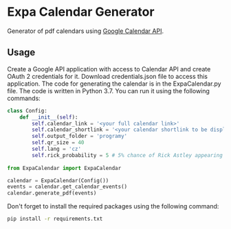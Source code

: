 # Expa Calendar Generator
Generator of pdf calendars using [Google Calendar API](https://developers.google.com/calendar/).

## Usage
Create a Google API application with access to Calendar API and create OAuth 2 credentials for it. Download credentials.json file to access this application.
The code for generating the calendar is in the ExpaCalendar.py file. The code is written in Python 3.7. You can run it using the following commands:
```python
class Config:
    def __init__(self):
        self.calendar_link = '<your full calendar link>'
        self.calendar_shortlink = '<your calendar shortlink to be displayed under the QR code>'
        self.output_folder = 'programy'
        self.qr_size = 40
        self.lang = 'cz'
        self.rick_probability = 5 # 5% chance of Rick Astley appearing in the QR code
        
from ExpaCalendar import ExpaCalendar

calendar = ExpaCalendar(Config())
events = calendar.get_calendar_events()
calendar.generate_pdf(events)
```
Don't forget to install the required packages using the following command:
```bash
pip install -r requirements.txt
```